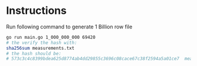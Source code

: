 # Instructions

Run following command to generate 1 Billion row file

```bash
go run main.go 1_000_000_000 69420
# the verify the hash with:
sha256sum measurements.txt
# the hash should be:
# 573c3c4c8399bdea625d8774ab4dd29855c3696c08cace67c38f2594a5a01ce7  measurements.txt
```